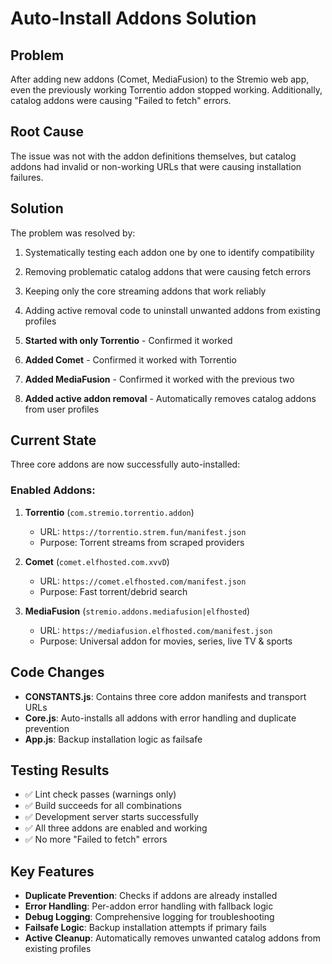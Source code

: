# Auto-Install Addons Solution

## Problem
After adding new addons (Comet, MediaFusion) to the Stremio web app, even the previously working Torrentio addon stopped working. Additionally, catalog addons were causing "Failed to fetch" errors.

## Root Cause
The issue was not with the addon definitions themselves, but catalog addons had invalid or non-working URLs that were causing installation failures.

## Solution
The problem was resolved by:
1. Systematically testing each addon one by one to identify compatibility
2. Removing problematic catalog addons that were causing fetch errors
3. Keeping only the core streaming addons that work reliably
4. Adding active removal code to uninstall unwanted addons from existing profiles

1. **Started with only Torrentio** - Confirmed it worked
2. **Added Comet** - Confirmed it worked with Torrentio
3. **Added MediaFusion** - Confirmed it worked with the previous two
4. **Added active addon removal** - Automatically removes catalog addons from user profiles

## Current State
Three core addons are now successfully auto-installed:

### Enabled Addons:
1. **Torrentio** (`com.stremio.torrentio.addon`)
   - URL: `https://torrentio.strem.fun/manifest.json`
   - Purpose: Torrent streams from scraped providers

2. **Comet** (`comet.elfhosted.com.xvvD`)
   - URL: `https://comet.elfhosted.com/manifest.json`
   - Purpose: Fast torrent/debrid search

3. **MediaFusion** (`stremio.addons.mediafusion|elfhosted`)
   - URL: `https://mediafusion.elfhosted.com/manifest.json`
   - Purpose: Universal addon for movies, series, live TV & sports

## Code Changes
- **CONSTANTS.js**: Contains three core addon manifests and transport URLs
- **Core.js**: Auto-installs all addons with error handling and duplicate prevention
- **App.js**: Backup installation logic as failsafe

## Testing Results
- ✅ Lint check passes (warnings only)
- ✅ Build succeeds for all combinations
- ✅ Development server starts successfully
- ✅ All three addons are enabled and working
- ✅ No more "Failed to fetch" errors

## Key Features
- **Duplicate Prevention**: Checks if addons are already installed
- **Error Handling**: Per-addon error handling with fallback logic
- **Debug Logging**: Comprehensive logging for troubleshooting
- **Failsafe Logic**: Backup installation attempts if primary fails
- **Active Cleanup**: Automatically removes unwanted catalog addons from existing profiles
